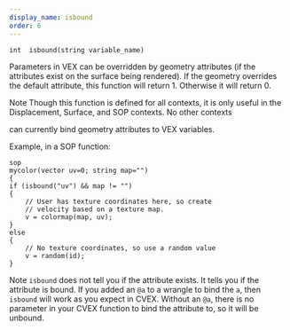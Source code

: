 ```yaml
---
display_name: isbound
order: 6
---
```

`int  isbound(string variable_name)`

Parameters in VEX can be overridden by geometry attributes (if the
attributes exist on the surface being rendered). If the geometry
overrides the default attribute, this function will return 1. Otherwise
it will return 0.

Note
Though this function is defined for all contexts, it is only useful in the Displacement, Surface, and SOP contexts. No other contexts

can currently bind geometry attributes to VEX variables.

Example, in a SOP function:

```vex
sop
mycolor(vector uv=0; string map="")
{
if (isbound("uv") && map != "")
{
    // User has texture coordinates here, so create
    // velocity based on a texture map.
    v = colormap(map, uv);
}
else
{
    // No texture coordinates, so use a random value
    v = random(id);
}

```

Note
`isbound` does not tell you if the attribute exists. It tells you if the attribute is bound. If you added an `@a` to a wrangle to bind the `a`, then `isbound` will work as you expect in CVEX. Without an `@a`, there is no parameter in your CVEX function to bind the attribute to, so it will be unbound.
